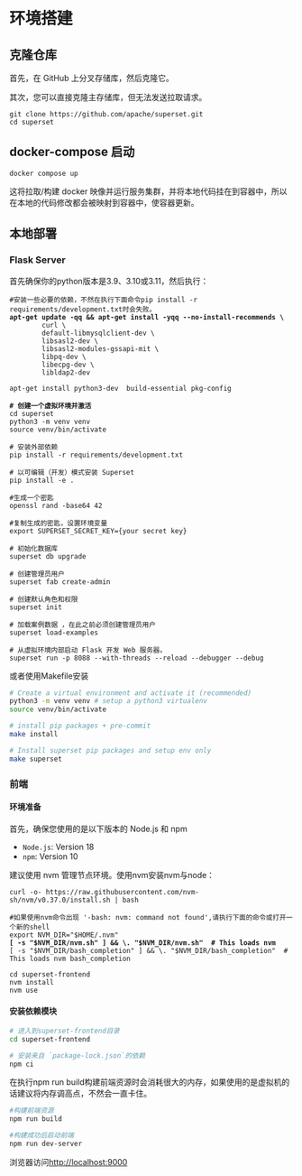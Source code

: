 # 环境搭建

## 克隆仓库

首先，在 GitHub 上分叉存储库，然后克隆它。

其次，您可以直接克隆主存储库，但无法发送拉取请求。

```
git clone https://github.com/apache/superset.git
cd superset
```

## docker-compose 启动

```
docker compose up
```

这将拉取/构建 docker 映像并运行服务集群，并将本地代码挂在到容器中，所以在本地的代码修改都会被映射到容器中，使容器更新。



## 本地部署

### Flask Server

首先确保你的python版本是3.9、3.10或3.11，然后执行：

<pre class="language-bash"><code class="lang-bash">#安装一些必要的依赖，不然在执行下面命令pip install -r requirements/development.txt时会失败。
<strong>apt-get update -qq &#x26;&#x26; apt-get install -yqq --no-install-recommends \
</strong>        curl \
        default-libmysqlclient-dev \
        libsasl2-dev \
        libsasl2-modules-gssapi-mit \
        libpq-dev \
        libecpg-dev \
        libldap2-dev 
        
apt-get install python3-dev  build-essential pkg-config 

<strong># 创建一个虚拟环境并激活
</strong>cd superset
python3 -m venv venv 
source venv/bin/activate

# 安装外部依赖
pip install -r requirements/development.txt

# 以可编辑（开发）模式安装 Superset
pip install -e .

#生成一个密匙
openssl rand -base64 42

#复制生成的密匙，设置环境变量
export SUPERSET_SECRET_KEY={your secret key}

# 初始化数据库
superset db upgrade

# 创建管理员用户
superset fab create-admin

# 创建默认角色和权限
superset init

# 加载案例数据 ，在此之前必须创建管理员用户
superset load-examples

# 从虚拟环境内部启动 Flask 开发 Web 服务器。
superset run -p 8088 --with-threads --reload --debugger --debug
</code></pre>



或者使用Makefile安装

```bash
# Create a virtual environment and activate it (recommended)
python3 -m venv venv # setup a python3 virtualenv
source venv/bin/activate

# install pip packages + pre-commit
make install

# Install superset pip packages and setup env only
make superset
```



### 前端

#### 环境准备

首先，确保您使用的是以下版本的 Node.js 和 npm

* `Node.js`: Version 18
* `npm`: Version 10

建议使用 nvm 管理节点环境。使用nvm安装nvm与node：

<pre class="language-bash"><code class="lang-bash">curl -o- https://raw.githubusercontent.com/nvm-sh/nvm/v0.37.0/install.sh | bash

#如果使用nvm命令出现 '-bash: nvm: command not found',请执行下面的命令或打开一个新的shell
export NVM_DIR="$HOME/.nvm"
<strong>[ -s "$NVM_DIR/nvm.sh" ] &#x26;&#x26; \. "$NVM_DIR/nvm.sh"  # This loads nvm
</strong>[ -s "$NVM_DIR/bash_completion" ] &#x26;&#x26; \. "$NVM_DIR/bash_completion"  # This loads nvm bash_completion

cd superset-frontend
nvm install
nvm use
</code></pre>







#### 安装依赖模块

```bash
# 进入到superset-frontend目录
cd superset-frontend

# 安装来自 `package-lock.json`的依赖
npm ci
```

在执行npm run build构建前端资源时会消耗很大的内存，如果使用的是虚拟机的话建议将内存调高点，不然会一直卡住。

```bash
#构建前端资源
npm run build

#构建成功后启动前端
npm run dev-server
```

浏览器访问[http://localhost:9000](http://localhost:9000)



















